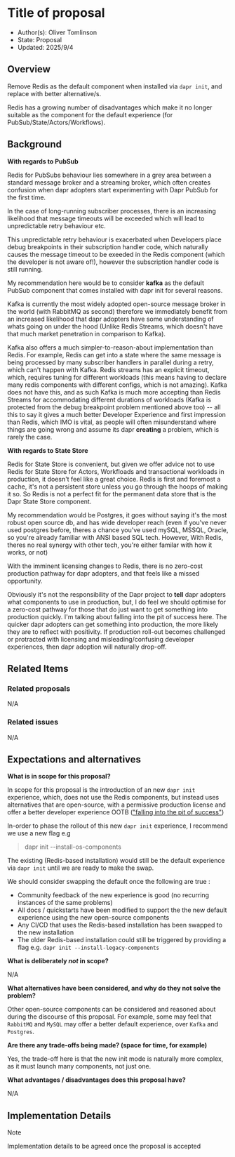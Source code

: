 # Title of proposal 

* Author(s): Oliver Tomlinson
* State: Proposal
* Updated: 2025/9/4

## Overview

Remove Redis as the default component when installed via `dapr init`, and replace with better alternative/s.

Redis has a growing number of disadvantages which make it no longer suitable as the component for the default experience (for PubSub/State/Actors/Workflows).

## Background

**With regards to PubSub**

Redis for PubSubs behaviour lies somewhere in a grey area between a standard message broker and a streaming broker, which often creates confusion when dapr adopters start experimenting with Dapr PubSub for the first time. 

In the case of long-running subscriber processes, there is an increasing likelihood that message timeouts will be exceeded which will lead to unpredictable retry behaviour etc. 

This unpredictable retry behaviour is exacerbated when Developers place debug breakpoints in their subscription handler code, which naturally causes the message timeout to be exeeded in the Redis component (which the developer is not aware of!), however the subscription handler code is still running.

My recommendation here would be to consider **kafka** as the default PubSub component that comes installed with dapr init for several reasons.

Kafka is currently the most widely adopted open-source message broker in the world (with RabbitMQ as second) therefore we immediately benefit from an increased likelihood that dapr adopters have some understanding of whats going on under the hood (Unlike Redis Streams, which doesn't have that much market penetration in comparison to Kafka).
 
Kafka also offers a much simpler-to-reason-about implementation than Redis. For example, Redis can get into a state where the same message is being processed by many subscriber handlers in parallel during a retry, which can't happen with Kafka. Redis streams has an explicit timeout, which, requires tuning for different workloads (this means having to declare many redis components with different configs, which is not amazing). Kafka does not have this, and as such Kafka is much more accepting than Redis Streams for accommodating different durations of workloads (Kafka is protected from the debug breakpoint problem mentioned above too) -- all this to say it gives a much better Developer Experience and first impression than Redis, which IMO is vital, as people will often misunderstand where things are going wrong and assume its dapr **creating** a problem, which is rarely the case.

**With regards to State Store**

Redis for State Store is convenient, but given we offer advice not to use Redis for State Store for Actors, Workfloads and transactional workloads in production, it doesn't feel like a great choice. Redis is first and foremost a cache, it's not a persistent store unless you go through the hoops of making it so. So Redis is not a perfect fit for the permanent data store that is the Dapr State Store component.

My recommendation would be Postgres, it goes without saying it's the most robust open source db, and has wide developer reach (even if you've never used postgres before, theres a chance you've used mySQL, MSSQL, Oracle, so you're already familiar with ANSI based SQL tech. However, With Redis, theres no real synergy with other tech, you're either familar with how it works, or not)

With the imminent licensing changes to Redis, there is no zero-cost production pathway for dapr adopters, and that feels like a missed opportunity.

Obviously it's not the responsibility of the Dapr project to **tell** dapr adopters what components to use in production, but, I do feel we should optimise for a zero-cost pathway for those that do just want to get something into production quickly. I'm talking about falling into the pit of success here. The quicker dapr adopters can get something into production, the more likely they are to reflect with positivity. If production roll-out becomes challenged or protracted with licensing and misleading/confusing developer experiences, then dapr adoption will naturally drop-off.

## Related Items

### Related proposals 

N/A

### Related issues 

N/A


## Expectations and alternatives

**What is in scope for this proposal?**

In scope for this proposal is the introduction of an new `dapr init` experience, which, does not use the Redis components, but instead uses alternatives that are open-source, with a permissive production license and offer a better developer experience OOTB (["falling into the pit of success"](https://english.stackexchange.com/questions/77535/what-does-falling-into-the-pit-of-success-mean))

In-order to phase the rollout of this new `dapr init` experience, I recommend we use a new flag e.g

> dapr init --install-os-components

The existing (Redis-based installation) would still be the default experience via `dapr init` until we are ready to make the swap.

We should consider swapping the default once the following are true :
 - Community feedback of the new experience is good (no recurring instances of the same problems)
 - All docs / quickstarts have been modified to support the the new default experience using the new open-source components
 - Any CI/CD that uses the Redis-based installation has been swapped to the new installation
 - The older Redis-based installation could still be triggered by providing a flag e.g. `dapr init --install-legacy-components`


**What is deliberately *not* in scope?**

N/A

**What alternatives have been considered, and why do they not solve the problem?**

Other open-source components can be considered and reasoned about during the discourse of this proposal. For example, some may feel that `RabbitMQ` and `MySQL` may offer a better default experience, over `Kafka` and `Postgres`.

**Are there any trade-offs being made? (space for time, for example)**

Yes, the trade-off here is that the new init mode is naturally more complex, as it must launch many components, not just one.

**What advantages / disadvantages does this proposal have?**

N/A

## Implementation Details

> [!NOTE]
> Implementation details to be agreed once the proposal is accepted
